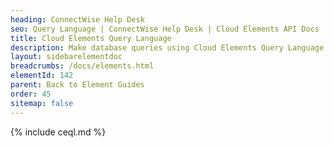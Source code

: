 ```yaml
---
heading: ConnectWise Help Desk
seo: Query Language | ConnectWise Help Desk | Cloud Elements API Docs
title: Cloud Elements Query Language
description: Make database queries using Cloud Elements Query Language.
layout: sidebarelementdoc
breadcrumbs: /docs/elements.html
elementId: 142
parent: Back to Element Guides
order: 45
sitemap: false
---
```


{% include ceql.md %}
